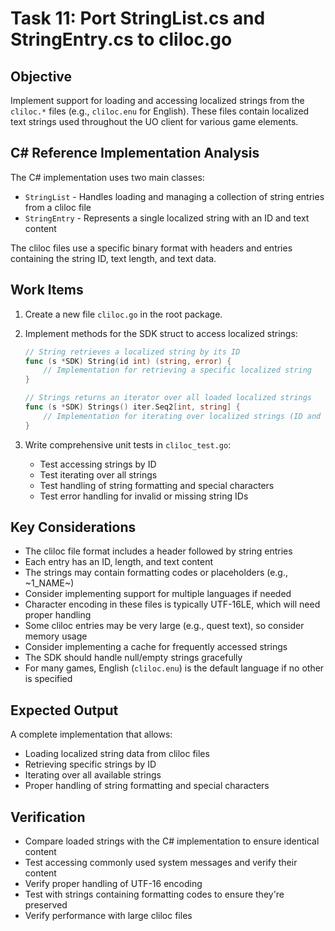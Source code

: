 # Task 11: Port StringList.cs and StringEntry.cs to cliloc.go

## Objective

Implement support for loading and accessing localized strings from the `cliloc.*` files (e.g., `cliloc.enu` for English). These files contain localized text strings used throughout the UO client for various game elements.

## C# Reference Implementation Analysis

The C# implementation uses two main classes:

- `StringList` - Handles loading and managing a collection of string entries from a cliloc file
- `StringEntry` - Represents a single localized string with an ID and text content

The cliloc files use a specific binary format with headers and entries containing the string ID, text length, and text data.

## Work Items

1. Create a new file `cliloc.go` in the root package.

2. Implement methods for the SDK struct to access localized strings:

   ```go
   // String retrieves a localized string by its ID
   func (s *SDK) String(id int) (string, error) {
       // Implementation for retrieving a specific localized string
   }

   // Strings returns an iterator over all loaded localized strings
   func (s *SDK) Strings() iter.Seq2[int, string] {
       // Implementation for iterating over localized strings (ID and text)
   }
   ```

3. Write comprehensive unit tests in `cliloc_test.go`:
   - Test accessing strings by ID
   - Test iterating over all strings
   - Test handling of string formatting and special characters
   - Test error handling for invalid or missing string IDs

## Key Considerations

- The cliloc file format includes a header followed by string entries
- Each entry has an ID, length, and text content
- The strings may contain formatting codes or placeholders (e.g., ~1_NAME~)
- Consider implementing support for multiple languages if needed
- Character encoding in these files is typically UTF-16LE, which will need proper handling
- Some cliloc entries may be very large (e.g., quest text), so consider memory usage
- Consider implementing a cache for frequently accessed strings
- The SDK should handle null/empty strings gracefully
- For many games, English (`cliloc.enu`) is the default language if no other is specified

## Expected Output

A complete implementation that allows:

- Loading localized string data from cliloc files
- Retrieving specific strings by ID
- Iterating over all available strings
- Proper handling of string formatting and special characters

## Verification

- Compare loaded strings with the C# implementation to ensure identical content
- Test accessing commonly used system messages and verify their content
- Verify proper handling of UTF-16 encoding
- Test with strings containing formatting codes to ensure they're preserved
- Verify performance with large cliloc files
